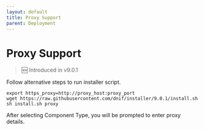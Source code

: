 ```yaml
---
layout: default
title: Proxy Support
parent: Deployment
---
```


# Proxy Support
> 🆕 Introduced in v9.0.1

Follow alternative steps to run installer script.
```
export https_proxy=http://proxy_host:proxy_port
wget https://raw.githubusercontent.com/dnif/installer/9.0.1/install.sh
sh install.sh proxy
```
After selecting Component Type, you will be prompted to enter proxy details.
